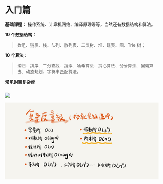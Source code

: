 # 入门篇

**基础课程：** 操作系统、计算机网络、编译原理等等，当然还有数据结构和算法。

**10 个数据结构**：
> 数组、链表、栈、队列、散列表、二叉树、堆、跳表、图、Trie 树；

**10 个算法**：
>  递归、排序、二分查找、搜索、哈希算法、贪心算法、分治算法、回溯算法、动态规划、字符串匹配算法。

**常见时间复杂度**

### <img src="/Resources/0-入门-beauty-01.png" disabled="true" width="50" hegiht="50" align=center />

![LeetCode - Swift](/BeautyOfAlgorithmDataStructures/Resources/0-入门-beauty-01.png)
